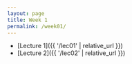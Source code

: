 ```yaml
---
layout: page
title: Week 1
permalink: /week01/
---
```



* [Lecture 1]({{ '/lec01' | relative_url }})
* [Lecture 2]({{ '/lec02' | relative_url }})

